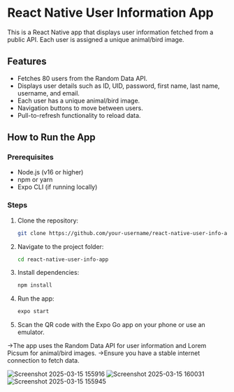 # React Native User Information App

This is a React Native app that displays user information fetched from a public API. Each user is assigned a unique animal/bird image.

## Features
- Fetches 80 users from the Random Data API.
- Displays user details such as ID, UID, password, first name, last name, username, and email.
- Each user has a unique animal/bird image.
- Navigation buttons to move between users.
- Pull-to-refresh functionality to reload data.

## How to Run the App

### Prerequisites
- Node.js (v16 or higher)
- npm or yarn
- Expo CLI (if running locally)

### Steps
1. Clone the repository:
   ```bash
   git clone https://github.com/your-username/react-native-user-info-app.git
2. Navigate to the project folder:
   ```bash
   cd react-native-user-info-app
3. Install dependencies:
   ```bash
   npm install
4. Run the app:
   ```bash
   expo start
5. Scan the QR code with the Expo Go app on your phone or use an emulator.

->The app uses the Random Data API for user information and Lorem Picsum for animal/bird images.
->Ensure you have a stable internet connection to fetch data.

![Screenshot 2025-03-15 155916](https://github.com/user-attachments/assets/bb195554-3642-4755-9f20-a5cb189b3e30)
![Screenshot 2025-03-15 160031](https://github.com/user-attachments/assets/d040c389-615a-4388-8a73-142bacbf3315)
![Screenshot 2025-03-15 155945](https://github.com/user-attachments/assets/891f9fb1-73d2-446d-93cc-e16fe4e09620)

